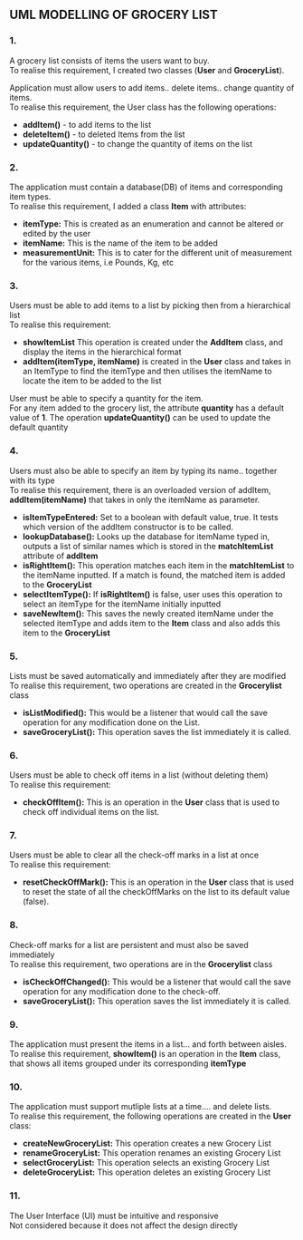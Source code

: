 ## UML MODELLING OF GROCERY LIST

### 1.
A grocery list consists of items the users want to buy.  
To realise this requirement, I created two classes (**User** and **GroceryList**).  

Application must allow users to add items.. delete items.. change quantity of items.  
To realise this requirement, the User class has the following operations:  
* **addItem()** - to add items to the list  
* **deleteItem()** - to deleted Items from the list  
* **updateQuantity()** - to change the quantity of items on the list  
	

### 2.
The application must contain a database(DB) of items and corresponding item types.  
To realise this requirement, I added a class **Item** with attributes:  
* **itemType:** This is created as an enumeration and cannot be altered or edited by the user  
* **itemName:** This is the name of the item to be added  
* **measurementUnit:** This is to cater for the different unit of measurement for the various items, i.e Pounds, Kg, etc  

### 3.
Users must be able to add items to a list by picking then from a hierarchical list  
To realise this requirement:  
* **showItemList** This operation is created under the **AddItem** class, and display the items in the hierarchical format  
* **addItem(itemType, itemName)** is created in the **User** class and takes in an ItemType to find the itemType and then utilises the itemName to locate the item to be added to the list  

User must be able to specify a quantity for the item.  
For any item added to the grocery list, the attribute **quantity** has a default value of **1**. The operation **updateQuantity()** can be used to update the default quantity  

### 4.
Users must also be able to specify an item by typing its name.. together with its type  
To realise this requirement, there is an overloaded version of addItem, **addItem(itemName)** that takes in only the itemName as parameter.  
* **isItemTypeEntered:** Set to a boolean with default value, true. It tests which version of the addItem constructor is to be called.  
* **lookupDatabase():** Looks up the database for itemName typed in, outputs a list of similar names which is stored in the **matchItemList** attribute of **addItem**  
* **isRightItem():** This operation matches each item in the **matchItemList** to the itemName inputted. If a match is found, the matched item is added to the **GroceryList**  
* **selectItemType():** If **isRightItem()** is false, user uses this operation to select an itemType for the itemName initially inputted  
* **saveNewItem():** This saves the newly created itemName under the selected itemType and adds item to the **Item** class and also adds this item to the **GroceryList**  

### 5.
Lists must be saved automatically and immediately after they are modified  
To realise this requirement, two operations are created in the **Grocerylist** class  
* **isListModified():** This would be a listener that would call the save operation for any modification done on the List.  
* **saveGroceryList():** This operation saves the list immediately it is called.  

### 6.
Users must be able to check off items in a list (without deleting them)  
To realise this requirement:  
* **checkOffItem():** This is an operation in the **User** class that is used to check off individual items on the list.  

### 7.
Users must be able to clear all the check-off marks in a list at once  
To realise this requirement:  
* **resetCheckOffMark():** This is an operation in the **User** class that is used to reset the state of all the checkOffMarks on the list to its default value (false).  

### 8.
Check-off marks for a list are persistent and must also be saved immediately  
To realise this requirement, two operations are in the **Grocerylist** class  
* **isCheckOffChanged():** This would be a listener that would call the save operation for any modification done to the check-off.  
* **saveGroceryList():** This operation saves the list immediately it is called.  


### 9.
The application must present the items in a list... and forth between aisles.  
To realise this requirement, **showItem()** is an operation in the **Item** class, that shows all items grouped under its corresponding **itemType**  



### 10.
The application must support mutliple lists at a time.... and delete lists.  
To realise this requirement, the following operations are created in the **User** class:  
* **createNewGroceryList:** This operation creates a new Grocery List  
* **renameGroceryList:** This operation renames an existing Grocery List  
* **selectGroceryList:** This operation selects an existing Grocery List  
* **deleteGroceryList:** This operation deletes an existing Grocery List  

### 11.
The User Interface (UI) must be intuitive and responsive  
Not considered because it does not affect the design directly  